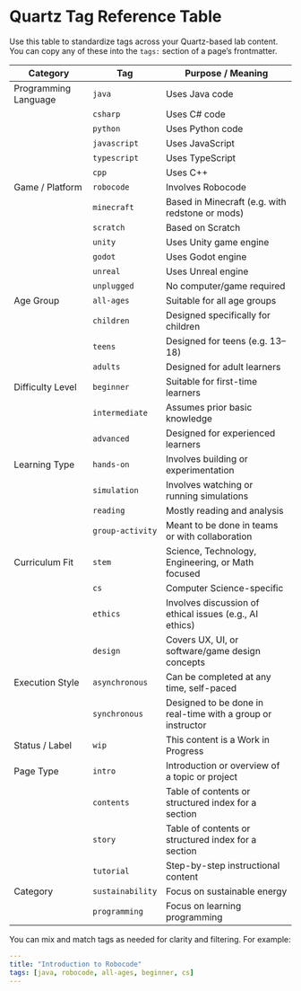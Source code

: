 # Quartz Tag Reference Table

Use this table to standardize tags across your Quartz-based lab content. You can copy any of these into the `tags:` section of a page’s frontmatter.

| **Category**         | **Tag**          | **Purpose / Meaning**                                       |
| -------------------- | ---------------- | ----------------------------------------------------------- |
| Programming Language | `java`           | Uses Java code                                              |
|                      | `csharp`         | Uses C# code                                                |
|                      | `python`         | Uses Python code                                            |
|                      | `javascript`     | Uses JavaScript                                             |
|                      | `typescript`     | Uses TypeScript                                             |
|                      | `cpp`            | Uses C++                                                    |
| Game / Platform      | `robocode`       | Involves Robocode                                           |
|                      | `minecraft`      | Based in Minecraft (e.g. with redstone or mods)             |
|                      | `scratch`        | Based on Scratch                                            |
|                      | `unity`          | Uses Unity game engine                                      |
|                      | `godot`          | Uses Godot engine                                           |
|                      | `unreal`         | Uses Unreal engine                                          |
|                      | `unplugged`      | No computer/game required                                   |
| Age Group            | `all-ages`       | Suitable for all age groups                                 |
|                      | `children`       | Designed specifically for children                          |
|                      | `teens`          | Designed for teens (e.g. 13–18)                             |
|                      | `adults`         | Designed for adult learners                                 |
| Difficulty Level     | `beginner`       | Suitable for first-time learners                            |
|                      | `intermediate`   | Assumes prior basic knowledge                               |
|                      | `advanced`       | Designed for experienced learners                           |
| Learning Type        | `hands-on`       | Involves building or experimentation                        |
|                      | `simulation`     | Involves watching or running simulations                    |
|                      | `reading`        | Mostly reading and analysis                                 |
|                      | `group-activity` | Meant to be done in teams or with collaboration             |
| Curriculum Fit       | `stem`           | Science, Technology, Engineering, or Math focused           |
|                      | `cs`             | Computer Science-specific                                   |
|                      | `ethics`         | Involves discussion of ethical issues (e.g., AI ethics)     |
|                      | `design`         | Covers UX, UI, or software/game design concepts             |
| Execution Style      | `asynchronous`   | Can be completed at any time, self-paced                    |
|                      | `synchronous`    | Designed to be done in real-time with a group or instructor |
| Status / Label       | `wip`            | This content is a Work in Progress                          |
| Page Type            | `intro`          | Introduction or overview of a topic or project              |
|                      | `contents`       | Table of contents or structured index for a section         |
|                      | `story`       | Table of contents or structured index for a section            |
|                      | `tutorial`       | Step-by-step instructional content                          |
| Category             | `sustainability` | Focus on sustainable energy                                 |
|                      | `programming   ` | Focus on learning programming                               |

You can mix and match tags as needed for clarity and filtering. For example:

```yaml
---
title: "Introduction to Robocode"
tags: [java, robocode, all-ages, beginner, cs]
---
```
